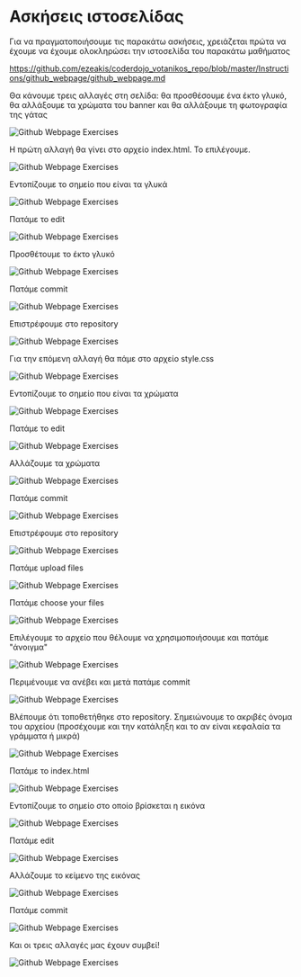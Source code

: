 # Ασκήσεις ιστοσελίδας

Για να πραγματοποιήσουμε τις παρακάτω ασκήσεις, χρειάζεται πρώτα να έχουμε να έχουμε ολοκληρώσει την ιστοσελίδα του παρακάτω μαθήματος

https://github.com/ezeakis/coderdojo_votanikos_repo/blob/master/Instructions/github_webpage/github_webpage.md

Θα κάνουμε τρεις αλλαγές στη σελίδα: θα προσθέσουμε ένα έκτο γλυκό, θα αλλάξουμε τα χρώματα του banner και θα αλλάξουμε τη φωτογραφία της γάτας

![Github Webpage Exercises](github_webpage_exercises1.png)

Η πρώτη αλλαγή θα γίνει στο αρχείο index.html. Το επιλέγουμε.

![Github Webpage Exercises](github_webpage_exercises2.png)

Εντοπίζουμε το σημείο που είναι τα γλυκά

![Github Webpage Exercises](github_webpage_exercises3.png)

Πατάμε το edit

![Github Webpage Exercises](github_webpage_exercises4.png)

Προσθέτουμε το έκτο γλυκό

![Github Webpage Exercises](github_webpage_exercises5.png)

Πατάμε commit

![Github Webpage Exercises](github_webpage_exercises6.png)

Επιστρέφουμε στο repository

![Github Webpage Exercises](github_webpage_exercises7.png)

Για την επόμενη αλλαγή θα πάμε στο αρχείο style.css

![Github Webpage Exercises](github_webpage_exercises8.png)

Εντοπίζουμε το σημείο που είναι τα χρώματα

![Github Webpage Exercises](github_webpage_exercises9.png)

Πατάμε το edit

![Github Webpage Exercises](github_webpage_exercises10.png)

Αλλάζουμε τα χρώματα

![Github Webpage Exercises](github_webpage_exercises11.png)

Πατάμε commit

![Github Webpage Exercises](github_webpage_exercises12.png)

Επιστρέφουμε στο repository

![Github Webpage Exercises](github_webpage_exercises13.png)

Πατάμε upload files

![Github Webpage Exercises](github_webpage_exercises14.png)

Πατάμε choose your files

![Github Webpage Exercises](github_webpage_exercises15.png)

Επιλέγουμε το αρχείο που θέλουμε να χρησιμοποιήσουμε και πατάμε "άνοιγμα"

![Github Webpage Exercises](github_webpage_exercises16.png)

Περιμένουμε να ανέβει και μετά πατάμε commit

![Github Webpage Exercises](github_webpage_exercises17.png)

Βλέπουμε ότι τοποθετήθηκε στο repository. Σημειώνουμε το ακριβές όνομα του αρχείου (προσέχουμε και την κατάληξη και το αν είναι κεφαλαία τα γράμματα ή μικρά)

![Github Webpage Exercises](github_webpage_exercises18.png)

Πατάμε το index.html

![Github Webpage Exercises](github_webpage_exercises19.png)

Εντοπίζουμε το σημείο στο οποίο βρίσκεται η εικόνα

![Github Webpage Exercises](github_webpage_exercises20.png)

Πατάμε edit

![Github Webpage Exercises](github_webpage_exercises21.png)

Αλλάζουμε το κείμενο της εικόνας

![Github Webpage Exercises](github_webpage_exercises22.png)

Πατάμε commit

![Github Webpage Exercises](github_webpage_exercises23.png)

Και οι τρεις αλλαγές μας έχουν συμβεί!

![Github Webpage Exercises](github_webpage_exercises24.png)
